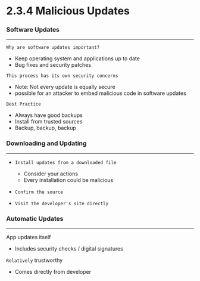 
# 2.3.4 Malicious Updates

### Software Updates
------
`Why are software updates important?`
- Keep operating system and applications up to date
- Bug fixes and security patches

`This process has its own security concerns`
- Note: Not every update is equally secure
- possible for an attacker to embed malicious code in software updates

`Best Practice`
- Always have good backups
- Install from trusted sources
- Backup, backup, backup

### Downloading and Updating
------
- `Install updates from a downloaded file`
	- Consider your actions
	- Every installation could be malicious

- `Confirm the source`
- `Visit the developer's site directly`


### Automatic Updates
------
App updates itself
- Includes security checks / digital signatures

`Relatively` trustworthy
- Comes directly from developer


